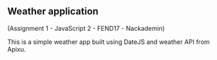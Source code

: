 ## Weather application
(Assignment 1 - JavaScript 2 - FEND17 - Nackademin)

This is a simple weather app built using DateJS and weather API from Apixu.
